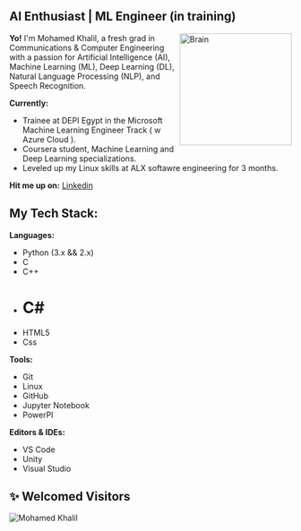 ##   AI Enthusiast | ML Engineer (in training)

<img width="200" align="right" alt="Brain" src="https://i.imgur.com/yX4YGic.png" /> 

**Yo!**   I'm Mohamed Khalil, a fresh grad in Communications & Computer Engineering with a passion for Artificial Intelligence (AI), Machine Learning (ML), Deep Learning (DL), Natural Language Processing (NLP), and Speech Recognition. ️ 

**Currently:**

*  Trainee at DEPI Egypt in the Microsoft Machine Learning Engineer Track ( w Azure Cloud ). 
*  Coursera student, Machine Learning and Deep Learning specializations. 
*   Leveled up my Linux skills at ALX softawre engineering for 3 months. 

**Hit me up on:** [Linkedin](https://www.linkedin.com/in/muhammed-el-sayed-8a781b1a2)

##   My Tech Stack:

**Languages:**

  *    Python (3.x && 2.x)
  *    C
  *    C++
  *  #  C# 
  *    HTML5
  *    Css

**Tools:**

  *    Git
  *    Linux
  *    GitHub
  *    Jupyter Notebook
  *    PowerPI

**Editors & IDEs:**

  *    VS Code 
  *    Unity
  *    Visual Studio

## ✨ Welcomed Visitors

<p align="left"> 
  <img src="https://komarev.com/ghpvc/?username=MuhammedELSayedBrq&color=hotpink" alt="Mohamed Khalil" />
</p>
